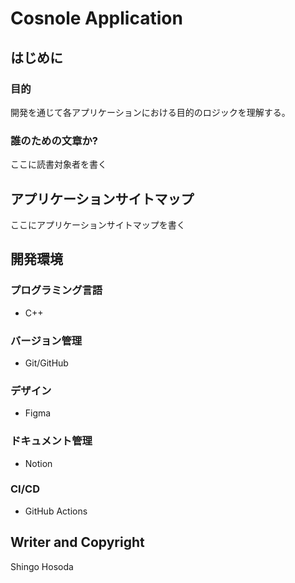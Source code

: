# Cosnole Application

## はじめに

### 目的

開発を通じて各アプリケーションにおける目的のロジックを理解する。

### 誰のための文章か?

ここに読書対象者を書く

## アプリケーションサイトマップ

ここにアプリケーションサイトマップを書く

## 開発環境

### プログラミング言語

- C++

### バージョン管理

- Git/GitHub

### デザイン

- Figma

### ドキュメント管理

- Notion

### CI/CD

- GitHub Actions

## Writer and Copyright

Shingo Hosoda
